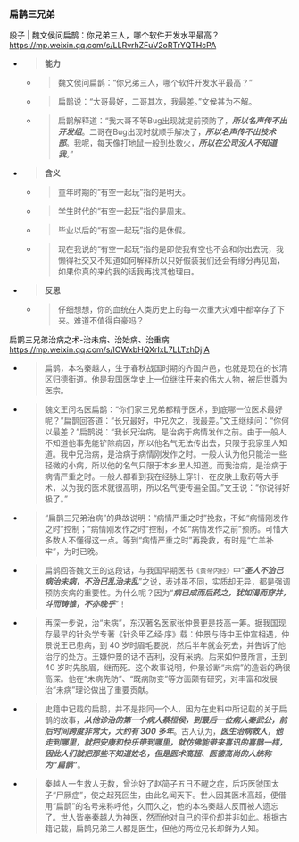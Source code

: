 
### 扁鹊三兄弟

段子 | 魏文侯问扁鹊：你兄弟三人，哪个软件开发水平最高？ https://mp.weixin.qq.com/s/LLRvrhZFuV2oRTrYQTHcPA
- > **能力**
  * > 魏文侯问扁鹊：“你兄弟三人，哪个软件开发水平最高？”
  * > 扁鹊说：“大哥最好，二哥其次，我最差。”文侯甚为不解。
  * > 扁鹊解释道：“我大哥不等Bug出现就提前预防了，***所以名声传不出开发组***。二哥在Bug出现时就顺手解决了，***所以名声传不出技术部***。我呢，每天像打地鼠一般到处救火，***所以在公司没人不知道我***。”
- > **含义**
  * > 童年时期的“有空一起玩”指的是明天。
  * > 学生时代的“有空一起玩”指的是周末。
  * > 毕业以后的“有空一起玩”指的是休假。
  * > 现在我说的“有空一起玩”指的是即使我有空也不会和你出去玩，我懒得社交又不知道如何解释所以只好假装我们还会有缘分再见面，如果你真的来约我的话我再找其他理由。
- > **反思**
  * > 仔细想想，你的血统在人类历史上的每一次重大灾难中都幸存了下来。难道不值得自豪吗？

扁鹊三兄弟治病之术-治未病、治始病、治重病 https://mp.weixin.qq.com/s/lOWxbHQXrIxL7LLTzhDjIA
- > 扁鹊，本名秦越人，生于春秋战国时期的齐国卢邑，也就是现在的长清区归德街道。他是我国医学史上一位继往开来的伟大人物，被后世尊为医宗。
- > 魏文王问名医扁鹊：“你们家三兄弟都精于医术，到底哪一位医术最好呢？”扁鹊回答道：“长兄最好，中兄次之，我最差。”文王继续问：“你何以最差？”扁鹊说：“我长兄治病，是治病于病情发作之前。由于一般人不知道他事先能铲除病因，所以他名气无法传出去，只限于我家里人知道。我中兄治病，是治病于病情刚发作之时。一般人认为他只能治一些轻微的小病，所以他的名气只限于本乡里人知道。而我治病，是治病于病情严重之时。一般人都看到我在经脉上穿针、在皮肤上敷药等大手术，以为我的医术就很高明，所以名气便传遍全国。”文王说：“你说得好极了。”
- > “扁鹊三兄弟治病”的典故说明：“病情严重之时”挽救，不如“病情刚发作之时”控制；“病情刚发作之时”控制，不如“病情发作之前”预防。可惜大多数人不懂得这一点。等到“病情严重之时”再挽救，有时是“亡羊补牢”，为时已晚。
- > 扁鹊回答魏文王的这段话，与我国早期医书`《黄帝内经》`中“***圣人不治已病治未病，不治已乱治未乱***”之说，表述虽不同，实质却无异，都是强调预防疾病的重要性。为什么呢？因为“***病已成而后药之，犹如渴而穿井，斗而铸锥，不亦晚乎***”！
- > 再深一步说，治“未病”，东汉著名医家张仲景更是技高一筹。据我国现存最早的针灸学专著《针灸甲乙经·序》载：仲景与侍中王仲宣相遇，仲景说王已患病，到 40 岁时眉毛要脱，然后半年就会死去，并告诉了他治疗的处方。王嫌仲景的话不吉利，没有采纳。后来如仲景所言，王到 40 岁时先脱眉，继而死。这个故事说明，仲景诊断“未病”的造诣的确很高深。他在“未病先防”、“既病防变”等方面颇有研究，对丰富和发展治“未病”理论做出了重要贡献。
- > 史籍中记载的扁鹊，并不是指同一个人，因为在史料中所记载的关于扁鹊的故事，***从他诊治的第一个病人蔡桓侯，到最后一位病人秦武公，前后时间跨度非常大，大约有 300 多年***。古人认为，***医生治病救人，他走到哪里，就把安康和快乐带到哪里，就仿佛能带来喜讯的喜鹊一样，因此人们就把那些不知道姓名，但是医术高超、医德高尚的人统称为“扁鹊”***。
- > 秦越人一生救人无数，曾治好了赵简子五日不醒之症，后巧医虢国太子“尸厥症”，使之起死回生，由此名闻天下。世人因其医术高超，便借用“扁鹊”的名号来称呼他，久而久之，他的本名秦越人反而被人遗忘了。世人皆奉秦越人为神医，然而他对自己的评价却并非如此。根据古籍记载，扁鹊兄弟三人都是医生，但他的两位兄长却鲜为人知。
